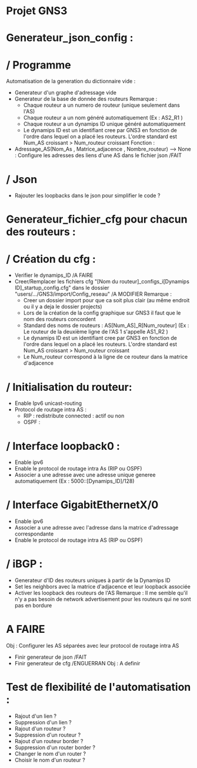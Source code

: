 # Projet GNS3


# Generateur_json_config :

# / Programme
Automatisation de la generation du dictionnaire vide :
- Generateur d'un graphe d'adressage vide
- Generateur de la base de donnée des routeurs
  Remarque :
  - Chaque routeur a un numero de routeur (unique seulement dans l'AS)
  - Chaque routeur a un nom généré automatiquement (Ex : AS2_R1 )
  - Chaque routeur a un dynamips ID unique généré automatiquement
  - Le dynamips ID est un identifiant cree par GNS3 en fonction de l'ordre dans lequel on a placé les routeurs. L'ordre standard est Num_AS croissant > Num_routeur croissant
Fonction :
- Adressage_AS(Nom_As , Matrice_adjacence , Nombre_routeur) --> None : Configure les adresses des liens d'une AS dans le fichier json /FAIT

# / Json
- Rajouter les loopbacks dans le json pour simplifier le code ?


# Generateur_fichier_cfg pour chacun des routeurs :

# / Création du cfg :
- Verifier le dynamips_ID /A FAIRE
- Creer/Remplacer les fichiers cfg "[Nom du routeur]_configs_i[Dynamips ID]_startup_config.cfg" dans le dossier "users/.../GNS3/import/Config_reseau" /A MODIFIER
  Remarque :
  - Creer un dossier import pour que ca soit plus clair (au même endroit ou il y a deja le dossier projects)
  - Lors de la création de la config graphique sur GNS3 il faut que le nom des routeurs concordent
  - Standard des noms de routeurs : AS[Num_AS]_R[Num_routeur] (Ex : Le routeur de la deuxième ligne de l'AS 1 s'appelle AS1_R2 )
  - Le dynamips ID est un identifiant cree par GNS3 en fonction de l'ordre dans lequel on a placé les routeurs. L'ordre standard est Num_AS croissant > Num_routeur croissant
  - Le Num_routeur correspond à la ligne de ce routeur dans la matrice d'adjacence

# / Initialisation du routeur:
- Enable Ipv6 unicast-routing
- Protocol de routage intra AS :
  - RIP : redistribute connected : actif ou non
  - OSPF :

# / Interface loopback0 :
- Enable ipv6 
- Enable le protocol de routage intra As (RIP ou OSPF)
- Associer a une adresse avec une adresse unique generee automatiquement (Ex : 5000::[Dynamips_ID]/128)

# / Interface GigabitEthernetX/0
- Enable ipv6
- Associer a une adresse avec l'adresse dans la matrice d'adressage correspondante
- Enable le protocol de routage intra AS (RIP ou OSPF)

# / iBGP :
- Generateur d'ID des routeurs uniques à partir de la Dynamips ID
- Set les neighbors avec la matrice d'adjacence et leur loopback associée
- Activer les loopback des routeurs de l'AS
Remarque : Il me semble qu'il n'y a pas besoin de network advertisement pour les routeurs qui ne sont pas en bordure


# A FAIRE
Obj : Configurer les AS séparées avec leur protocol de routage intra AS
- Finir generateur de json /FAIT
- Finir generateur de cfg /ENGUERRAN
Obj : A definir


# Test de flexibilité de l'automatisation :
- Rajout d'un lien ?
- Suppression d'un lien ?
- Rajout d'un routeur ?
- Suppression d'un routeur ?
- Rajout d'un routeur border ?
- Suppression d'un router border ?
- Changer le nom d'un router ?
- Choisir le nom d'un routeur ?
